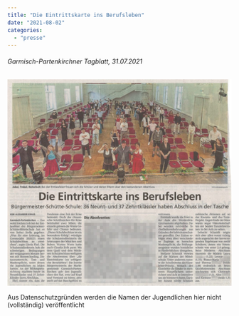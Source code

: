 ```yaml
---
title: "Die Eintrittskarte ins Berufsleben"
date: "2021-08-02"
categories: 
  - "presse"
---
```


###### Garmisch-Partenkirchner Tagblatt, 31.07.2021

[![](images/Abschlussfeier-Entlassklassen_final-1024x940.jpg)](https://volksschule-partenkirchen.de/wp-content/uploads/TAgblatt-31-07-21-Abschlussfeier.pdf)

Aus Datenschutzgründen werden die Namen der Jugendlichen hier nicht (vollständig) veröffentlicht
